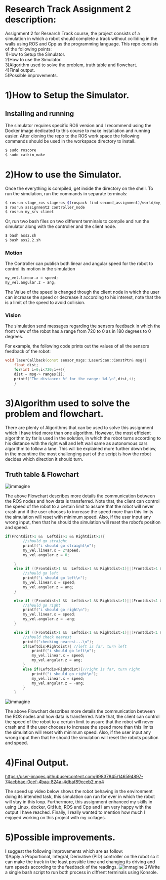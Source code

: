 # Research Track Assignment 2 description:
Assignment 2 for Research Track course, the project consists of a simulation in which a robot should complete a track without colliding in the walls using ROS and Cpp as the programming language.
This repo consists of the following points:  
 1)How to Setup the Simulator.  
 2)How to use the Simulator.  
 3)Algorithm used to solve the problem, truth table and flowchart.  
 4)Final output.  
 5)Possible improvements.  

1)How to Setup the Simulator.  
================================

Installing and running
----------------------

The simulator requires specific ROS version and I recommend using the Docker image dedicated to this course to make installation and running easier. After cloning the repo to the ROS work space the following commands should be used in the workspace directory to install.

```bash
$ sudo roscore
$ sudo catkin_make
```

2)How to use the Simulator.  
================================
Once the everything is compiled, get inside the directory on the shell. To run the simulation, run the commands in separate terminals:

```bash
$ rosrun stage_ros stageros $(rospack find second_assignment)/world/my_world.world
$ rosrun assignment2 controller_node 
$ rosrun my_srv clinet
```

Or, run two bash files on two different terminals to compile and run the simulator along with the controller and the client node.

```bash
$ bash ass2.sh
$ bash ass2.2.sh
```

### Motion ###

The Controller can publish both linear and angular speed for the robot to control its motion in the simulation

```cpp
my_vel.linear.x = speed;
my_vel.angular.z = ang;
```
The Value of the speed is changed though the client node in which the user can increase the speed or decrease it according to his interest, note that the is a limit of the speed to avoid collision.


### Vision ###

The simulation send messages regarding the sensors feedback in which the front view of the robot has a range from 720 to 0 as in 180 degrees to 0 degrees.

For example, the following code prints out the values of all the sensors feedback of the robot:

```cpp
void laserCallback(const sensor_msgs::LaserScan::ConstPtr& msg){
    float dist;
    for(int i=0;i<720;i++){
    dist = msg-> ranges[i];
    printf("The distance: %f for the range: %d.\n",dist,i);
    }
```


3)Algorithm used to solve the problem and flowchart. 
================================
There are plenty of Algorithms that can be used to solve this assignment which I have tried more than one algorithm.
However, the most efficient algorithm by far is used in the solution, in which the robot turns according to his distance with the right wall and left wall same as autonomous cars algorithm to follow a lane. This will be explained more further down below, in the meantime the most challenging part of the script is how the robot decides which direction it should turn.  

Truth table & Flowchart
---------

![immagine](https://github.com/youssefattia98/Research-Track-Assignment-2/blob/main/Left%20distance-1.jpg)  

The above Flowchart describes more details the communication between the ROS nodes and how data is transferred. Note that, the client can control the speed of the robot to a certain limit to assure that the robot will never crash and if the user chooses to increase the speed more than this limits the simulation will reset with minimum speed. Also, if the user input any wrong input, then that he should the simulation will reset the robot’s position and speed.

```cpp
if(Frontdist>1 &&  Leftdis>1 && Rightdist>1){
		//should go straight
		printf("i should go straight\n");
		my_vel.linear.x = 2*speed;
		my_vel.angular.z = 0;
	
	}
	else if ((Frontdist>1 &&  Leftdis>1 && Rightdist<1)||(Frontdist>1 &&  Leftdis<1 && Rightdist<1)){
		//should go left
		printf("i should go left\n");
		my_vel.linear.x = speed;
		my_vel.angular.z = ang;
	}

	else if ((Frontdist<1 &&  Leftdis>1 && Rightdist>1)||(Frontdist<1 &&  Leftdis<1 && Rightdist>1)){
		//should go right
		printf("i should go right\n");
		my_vel.linear.x = speed;
		my_vel.angular.z = -ang;
	}

	else if ((Frontdist>1 &&  Leftdis<1 && Rightdist>1)||(Frontdist<1 &&  Leftdis>1 && Rightdist<1)||(Frontdist<1 &&  Leftdis<1 && Rightdist<1)){
		//should check nearest
		printf("checking nearest...\n");
		if(Leftdis>Rightdist){ //left is far, turn left
			printf("i should go left\n");
			my_vel.linear.x = speed;
			my_vel.angular.z = ang;
		}
		else if(Leftdis<Rightdist){//right is far, turn right
			printf("i should go right\n");
			my_vel.linear.x = speed;
			my_vel.angular.z = -ang;
		}
	}
```


![immagine](https://github.com/youssefattia98/Research-Track-Assignment-2/blob/main/Untitled%20Diagram.jpg)  

The above Flowchart describes more details the communication between the ROS nodes and how data is transferred. Note that, the client can control the speed of the robot to a certain limit to assure that the robot will never crash and if the user chooses to increase the speed more than this limits the simulation will reset with minimum speed. Also, if the user input any wrong input then that he should the simulation will reset the robots position and speed.

4)Final Output. 
================================


https://user-images.githubusercontent.com/69837845/146594897-74acbbae-0cef-4baa-824a-4dbaf89cceb2.mp4


The speed up video below shows the robot behaving in the environment doing its intended task, this simulation can run for ever in which the robot will stay in this loop. Furthermore, this assignment enhanced my skills in using Linux, docker, GitHub, ROS and Cpp and I am very happy with the output I have reached.
Finally, I really wanted to mention how much I enjoyed working on this project with my collages.  





5)Possible improvements.  
================================
I suggest the following improvements which are as follow:  
     1)Apply a Proportional, Integral, Derivative (PID) controller on the robot so it can make the track in the least possible time and changing its driving and turn speeds according to the feedback of the readings. 
            ![immagine](https://github.com/youssefattia98/Research-Track-Assignment-2/blob/main/68747470733a2f2f626c6f672e776573742d63732e636f6d2f68732d66732f6875622f3333313739382f66696c652d3438393932363132382d6769662f426c6f675f50696374757265732f576861745f69735f5049445f436f6e74726f6c2e6769663f743d313532383731.gif) 
	2)Write a single bash script to run both process in diffrent terminals using Konsole.    
